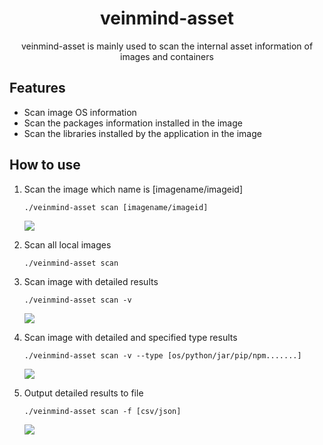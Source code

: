 <h1 align="center"> veinmind-asset </h1>

<p align="center">
veinmind-asset is mainly used to scan the internal asset information of images and containers
</p>

## Features

- Scan image OS information
- Scan the packages information installed in the image
- Scan the libraries installed by the application in the image

## How to use

1. Scan the image which name is [imagename/imageid]

    ```
    ./veinmind-asset scan [imagename/imageid]
    ```
    ![](https://cdn.dvkunion.cn/16510316433810.jpg)

2. Scan all local images

    ```
    ./veinmind-asset scan
    ```

3. Scan image with detailed results
    ```
    ./veinmind-asset scan -v
    ```
    ![](https://cdn.dvkunion.cn/16510317401391.jpg)

4. Scan image with detailed and specified type results
    ```
    ./veinmind-asset scan -v --type [os/python/jar/pip/npm.......]
    ```
    ![](https://cdn.dvkunion.cn/16510559474726.jpg)

5. Output detailed results to file

    ```
    ./veinmind-asset scan -f [csv/json]
    ```
    ![](https://cdn.dvkunion.cn/16510318063574.jpg)